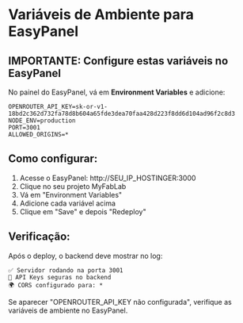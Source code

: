 # Variáveis de Ambiente para EasyPanel

## IMPORTANTE: Configure estas variáveis no EasyPanel

No painel do EasyPanel, vá em **Environment Variables** e adicione:

```env
OPENROUTER_API_KEY=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
NODE_ENV=production
PORT=3001
ALLOWED_ORIGINS=*
```

## Como configurar:

1. Acesse o EasyPanel: http://SEU_IP_HOSTINGER:3000
2. Clique no seu projeto MyFabLab
3. Vá em "Environment Variables" 
4. Adicione cada variável acima
5. Clique em "Save" e depois "Redeploy"

## Verificação:

Após o deploy, o backend deve mostrar no log:
```
✅ Servidor rodando na porta 3001
🔐 API Keys seguras no backend
🌍 CORS configurado para: *
```

Se aparecer "OPENROUTER_API_KEY não configurada", verifique as variáveis de ambiente no EasyPanel.